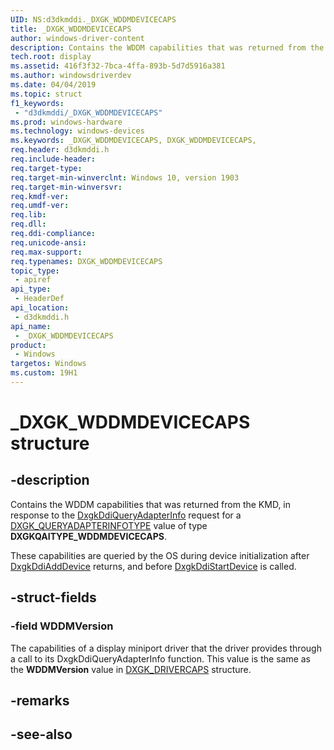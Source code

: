```yaml
---
UID: NS:d3dkmddi._DXGK_WDDMDEVICECAPS
title: _DXGK_WDDMDEVICECAPS
author: windows-driver-content
description: Contains the WDDM capabilities that was returned from the KMD in response to the DxgkDdiQueryAdapterInfo request for a DXGK_QUERYADAPTERINFOTYPE value of type DXGKQAITYPE_WDDMDEVICECAPS.
tech.root: display
ms.assetid: 416f3f32-7bca-4ffa-893b-5d7d5916a381
ms.author: windowsdriverdev
ms.date: 04/04/2019
ms.topic: struct
f1_keywords:
 - "d3dkmddi/_DXGK_WDDMDEVICECAPS"
ms.prod: windows-hardware
ms.technology: windows-devices
ms.keywords: _DXGK_WDDMDEVICECAPS, DXGK_WDDMDEVICECAPS, 
req.header: d3dkmddi.h
req.include-header:
req.target-type:
req.target-min-winverclnt: Windows 10, version 1903
req.target-min-winversvr:
req.kmdf-ver:
req.umdf-ver:
req.lib:
req.dll:
req.ddi-compliance:
req.unicode-ansi:
req.max-support:
req.typenames: DXGK_WDDMDEVICECAPS
topic_type: 
 - apiref
api_type: 
 - HeaderDef
api_location: 
 - d3dkmddi.h
api_name: 
 - _DXGK_WDDMDEVICECAPS
product: 
 - Windows
targetos: Windows
ms.custom: 19H1
---
```


# _DXGK_WDDMDEVICECAPS structure

## -description

Contains the WDDM capabilities that was returned from the KMD, in response to the [DxgkDdiQueryAdapterInfo](../d3dkmddi/nc-d3dkmddi-dxgkddi_queryadapterinfo.md) request for a [DXGK_QUERYADAPTERINFOTYPE](../d3dkmddi/ne-d3dkmddi-_dxgk_queryadapterinfotype.md) value of type **DXGKQAITYPE_WDDMDEVICECAPS**.

These capabilities are queried by the OS during device initialization after [DxgkDdiAddDevice](../dispmprt/nc-dispmprt-dxgkddi_add_device.md) returns, and before [DxgkDdiStartDevice](../dispmprt/nc-dispmprt-dxgkddi_start_device.md) is called.

## -struct-fields

### -field WDDMVersion
 
The capabilities of a display miniport driver that the driver provides through a call to its DxgkDdiQueryAdapterInfo function. This value is the same as the **WDDMVersion** value in [DXGK_DRIVERCAPS](../d3dkmddi/ns-d3dkmddi-_dxgk_drivercaps.md) structure.

## -remarks

## -see-also
